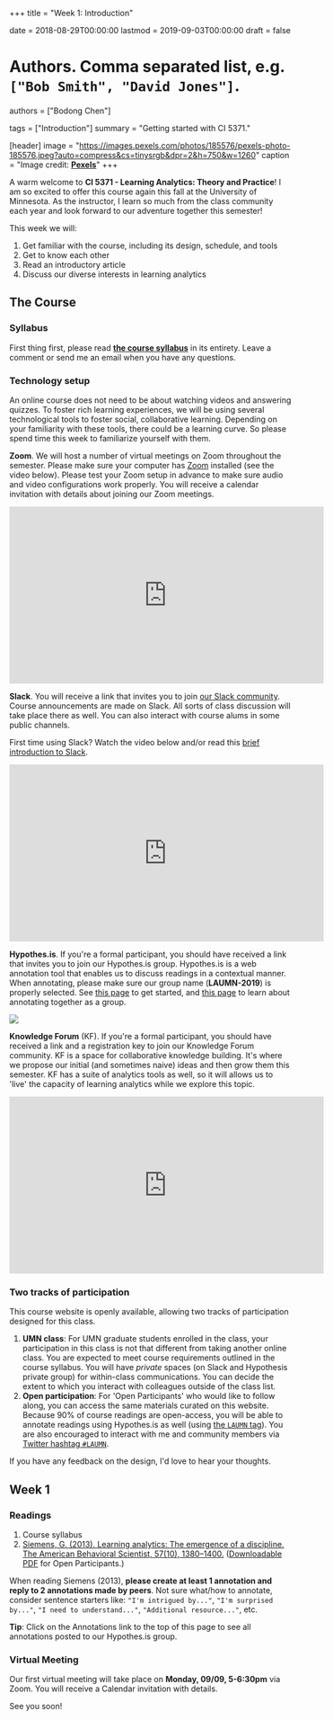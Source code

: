 +++
title = "Week 1: Introduction"

date = 2018-08-29T00:00:00
lastmod = 2019-09-03T00:00:00
draft = false

# Authors. Comma separated list, e.g. `["Bob Smith", "David Jones"]`.
authors = ["Bodong Chen"]

tags = ["Introduction"]
summary = "Getting started with CI 5371."

[header]
image = "https://images.pexels.com/photos/185576/pexels-photo-185576.jpeg?auto=compress&cs=tinysrgb&dpr=2&h=750&w=1260"
caption = "Image credit: [**Pexels**](https://www.pexels.com/photo/analytics-text-185576/)"
+++

A warm welcome to **CI 5371 - Learning Analytics: Theory and Practice**! I am so excited to offer this course again this fall at the University of Minnesota. As the instructor, I learn so much from the class community each year and look forward to our adventure together this semester!

This week we will: 

1. Get familiar with the course, including its design, schedule, and tools
1. Get to know each other
2. Read an introductory article
3. Discuss our diverse interests in learning analytics

## The Course

### Syllabus

First thing first, please read [**the course syllabus**](http://bit.ly/laumn-2019-syl) in its entirety. Leave a comment or send me an email when you have any questions. 

### Technology setup

An online course does not need to be about watching videos and answering quizzes. To foster rich learning experiences, we will be using several technological tools to foster social, collaborative learning. Depending on your familiarity with these tools, there could be a learning curve. So please spend time this week to familiarize yourself with them.

**Zoom**. We will host a number of virtual meetings on Zoom throughout the semester. Please make sure your computer has [Zoom](https://zoom.us/) installed (see the video below). Please test your Zoom setup in advance to make sure audio and video configurations work properly. You will receive a calendar invitation with details about joining our Zoom meetings. 

<iframe width="560" height="315" src="https://www.youtube-nocookie.com/embed/vFhAEoCF7jg?rel=0" frameborder="0" allow="autoplay; encrypted-media" allowfullscreen></iframe>

**Slack**. You will receive a link that invites you to join [our Slack community](https://la-mn.slack.com/). Course announcements are made on Slack. All sorts of class discussion will take place there as well. You can also interact with course alums in some public channels. 

First time using Slack? Watch the video below and/or read this [brief introduction to Slack](https://get.slack.help/hc/en-us/articles/115004071768-What-is-Slack-).

<iframe width="560" height="315" src="https://www.youtube-nocookie.com/embed/9RJZMSsH7-g?rel=0" frameborder="0" allow="autoplay; encrypted-media" allowfullscreen></iframe>

**Hypothes.is**. If you're a formal participant, you should have received a link that invites you to join our Hypothes.is group. Hypothes.is is a web annotation tool that enables us to discuss readings in a contextual manner. When annotating, please make sure our group name (**LAUMN-2019**) is properly selected. See [this page](https://web.hypothes.is/help/quick-start-guide/) to get started, and [this page](https://web.hypothes.is/help/annotating-with-groups/) to learn about annotating together as a group.

![](https://d242fdlp0qlcia.cloudfront.net/uploads/2018/03/21135305/scopeselector-groupname.png)

**Knowledge Forum** (KF). If you're a formal participant, you should have received a link and a registration key to join our Knowledge Forum community. KF is a space for collaborative knowledge building. It's where we propose our initial (and sometimes naive) ideas and then grow them this semester. KF has a suite of analytics tools as well, so it will allows us to 'live' the capacity of learning analytics while we explore this topic. 

<iframe width="560" height="315" src="https://www.youtube.com/embed/ebgi-NnjSak" frameborder="0" allow="accelerometer; autoplay; encrypted-media; gyroscope; picture-in-picture" allowfullscreen></iframe>

### Two tracks of participation

This course website is openly available, allowing two tracks of participation designed for this class.

1. **UMN class**: For UMN graduate students enrolled in the class, your participation in this class is not that different from taking another online class. You are expected to meet course requirements outlined in the course syllabus. You will have *private* spaces (on Slack and Hypothesis private group) for within-class communications. You can decide the extent to which you interact with colleagues outside of the class list.
2. **Open participation**: For 'Open Participants' who would like to follow along, you can access the same materials curated on this website. Because 90% of course readings are open-access, you will be able to annotate readings using Hypothes.is as well (using [the `LAUMN` tag](https://hypothes.is/search?q=tag%3ALAUMN)). You are also encouraged to interact with me and community members via [Twitter hashtag `#LAUMN`](https://twitter.com/search?q=%23LAUMN&src=typd).

If you have any feedback on the design, I'd love to hear your thoughts.

## Week 1

### Readings

1. Course syllabus
2. [Siemens, G. (2013). Learning analytics: The emergence of a discipline. The American Behavioral Scientist, 57(10), 1380–1400.](http://journals.sagepub.com.ezp3.lib.umn.edu/doi/pdf/10.1177/0002764213498851)  ([Downloadable PDF](https://iu.instructure.com/files/56153619/download?download_frd=1) for Open Participants.)

When reading Siemens (2013), **please create at least 1 annotation and reply to 2 annotations made by peers**. Not sure what/how to annotate, consider sentence starters like: `"I'm intrigued by..."`, `"I'm surprised by..."`, `"I need to understand..."`, `"Additional resource..."`, etc.

**Tip**: Click on the Annotations link to the top of this page to see all annotations posted to our Hypothes.is group.

### Virtual Meeting

Our first virtual meeting will take place on **Monday, 09/09, 5-6:30pm** via Zoom. You will receive a Calendar invitation with details. 

See you soon!

